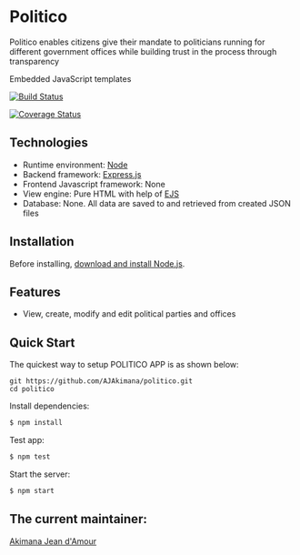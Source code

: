 # Politico
Politico enables citizens give their mandate to politicians running for different government offices while building trust in the process through transparency

Embedded JavaScript templates

[![Build Status](https://travis-ci.org/AJAkimana/politico.svg?branch=master)](https://travis-ci.org/AJAkimana/politico)

[![Coverage Status](https://coveralls.io/repos/github/AJAkimana/politico/badge.svg?branch=master)](https://coveralls.io/github/AJAkimana/politico?branch=master)

## Technologies

  * Runtime environment: [Node](https://nodejs.org/)
  * Backend framework: [Express.js](https://expressjs.com/)
  * Frontend Javascript framework: None
  * View engine: Pure HTML with help of [EJS](https://ejs.co/)
  * Database: None. All data are saved to and retrieved from created JSON files

## Installation

Before installing, [download and install Node.js](https://nodejs.org/en/download/).

## Features

  * View, create, modify and edit political parties and offices

## Quick Start

  The quickest way to setup POLITICO APP is as shown below:

```
git https://github.com/AJAkimana/politico.git
cd politico
```

  Install dependencies:

```bash
$ npm install
```

  Test app:

```bash
$ npm test
```

  Start the server:

```bash
$ npm start
```

## The current maintainer:

[Akimana Jean d'Amour](https://github.com/AJAkimana)